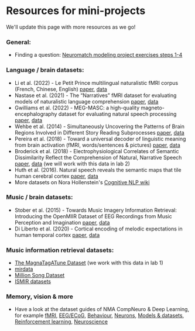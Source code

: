 # Resources for mini-projects

We'll update this page with more resources as we go!

### General:
- Finding a question: [Neuromatch modeling project exercises steps 1-4](https://compneuro.neuromatch.io/projects/modelingsteps/ModelingSteps_1through4.html)

### Language / brain datasets:
- Li et al. (2022) - Le Petit Prince multilingual naturalistic fMRI corpus (French, Chinese, English) [paper](https://doi.org/10.1038/s41597-022-01625-7), [data](https://doi.org/10.18112/openneuro.ds003643.v1.0.3)
- Nastase et al. (2021) - The “Narratives” fMRI dataset for evaluating models of naturalistic language comprehension [paper](https://doi.org/10.1038/s41597-021-01033-3), [data](https://datasets.datalad.org/?dir=/labs/hasson/narratives)
- Gwilliams et al. (2022) - MEG-MASC: a high-quality magneto-encephalography dataset for evaluating natural speech processing [paper](https://doi.org/10.48550/arXiv.2208.11488), [data](https://osf.io/ag3kj/)
- Wehbe et al. (2014) - Simultaneously Uncovering the Patterns of Brain Regions Involved in Different Story Reading Subprocesses [paper](https://doi.org/10.1371/journal.pone.0112575), [data](http://www.cs.cmu.edu/~fmri/plosone/)
- Pereira et al. (2018) - Toward a universal decoder of linguistic meaning from brain activation (fMRI, words/sentences & pictures) [paper](https://doi.org/10.1038/s41467-018-03068-4), [data](https://osf.io/crwz7)
- Broderick et al. (2018) - Electrophysiological Correlates of Semantic Dissimilarity Reflect the Comprehension of Natural, Narrative Speech [paper](https://doi.org/10.1016/j.cub.2018.01.080), [data](https://datadryad.org/stash/dataset/doi:10.5061/dryad.070jc) (we will work with this data in lab 2)
- Huth et al. (2016). Natural speech reveals the semantic maps that tile human cerebral cortex [paper](https://doi.org/10.1038/nature17637), [data](https://github.com/HuthLab/speechmodeltutorial)
- More datasets on Nora Hollenstein's [Cognitive NLP wiki](https://github.com/norahollenstein/cognitiveNLP-dataCollection/wiki/)

### Music / brain datasets:
- Stober et al. (2015) - Towards Music Imagery Information Retrieval: Introducing the OpenMIIR Dataset of EEG Recordings from Music Perception and Imagination [paper](https://archives.ismir.net/ismir2015/paper/000224.pdf), [data](https://github.com/sstober/openmiir)
- Di Liberto et al. (2020) - Cortical encoding of melodic expectations in human temporal cortex [paper](https://doi.org/10.7554/eLife.51784), [data](https://sourceforge.net/projects/aespa/)

### Music information retrieval datasets:
- [The MagnaTagATune Dataset](https://mirg.city.ac.uk/codeapps/the-magnatagatune-dataset) (we work with this data in lab 1)
- [mirdata](https://mirdata.readthedocs.io/en/stable/)
- [Million Song Dataset](http://millionsongdataset.com/)
- [ISMIR datasets](https://ismir.net/resources/datasets/)

### Memory, vision & more
- Have a look at the dataset guides of NMA CompNeuro & Deep Learning, for example [fMRI](https://compneuro.neuromatch.io/projects/fMRI/README.html), [EEG/ECoG](https://compneuro.neuromatch.io/projects/ECoG/README.html), [Behaviour](https://compneuro.neuromatch.io/projects/behavior/README.html), [Neurons](https://compneuro.neuromatch.io/projects/neurons/README.html), [Models & datasets](https://deeplearning.neuromatch.io/projects/docs/datasets_and_models.html), [Reinforcement learning](https://deeplearning.neuromatch.io/projects/ReinforcementLearning/ideas_and_datasets.html), [Neuroscience](https://deeplearning.neuromatch.io/projects/Neuroscience/ideas_and_datasets.html)